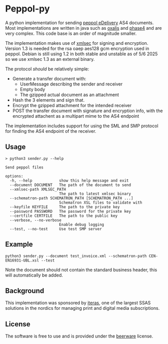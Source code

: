 # Peppol-py

A python implementation for sending [peppol eDelivery] AS4
documents. Most implementations are written in java such as [oxalis]
and [phase4] and are very complex. This code base is an order of
magnitude smaller.

The implementation makes use of [xmlsec] for signing and
encryption. Version 1.3 is needed for the rsa oaep aes128 gcm
encryption used in peppol. Debian is still using 1.2 in both stable
and unstable as of 5/6 2025 so we use xmlsec 1.3 as an external
binary.

The protocol *should* be relatively simple:
 - Generate a transfer document with:
   - UserMessage describing the sender and receiver
   - Empty body
   - The gzipped actual document as an attachment
 - Hash the 3 elements and sign that.
 - Encrypt the gzipped attachment for the intended receiver
 - POST the transfer document with signature and encryption info, with
   the encrypted attachent as a multipart mime to the AS4 endpoint

The implementation includes support for using the SML and SMP protocol
for finding the AS4 endpoint of the receiver.

## Usage

```
> python3 sender.py --help

Send peppol files

options:
  -h, --help            show this help message and exit
  --document DOCUMENT   The path of the document to send
  --xmlsec-path XMLSEC_PATH
                        The path to latest xmlsec binary
  --schematron-path SCHEMATRON_PATH [SCHEMATRON_PATH ...]
                        Schematron XSL files to validate with
  --keyfile KEYFILE     The path to the private key
  --password PASSWORD   The password for the private key
  --certfile CERTFILE   The path to the public key
  --verbose, --no-verbose
                        Enable debug logging
  --test, --no-test     Use test SMP server
```

## Example

```
python3 sender.py --document test_invoice.xml --schematron-path CEN-EN16931-UBL.xsl --test
```

Note the document should not contain the standard business header,
this will automatically be added.

## Background

This implementation was sponsored by [iteras], one of the largest SSAS
solutions in the nordics for managing print and digital media
subscriptions.

## License

The software is free to use and is provided under the [beerware] license.

[peppol eDelivery]: https://ec.europa.eu/digital-building-blocks/wikis/display/DIGITAL/eDelivery+AS4+-+1.15
[oxalis]: https://github.com/OxalisCommunity
[phase4]: https://github.com/phax/phase4
[xmlsec]: https://github.com/lsh123/xmlsec
[iteras]: https://www.iteras.dk/
[beerware]: https://en.wikipedia.org/wiki/Beerware
